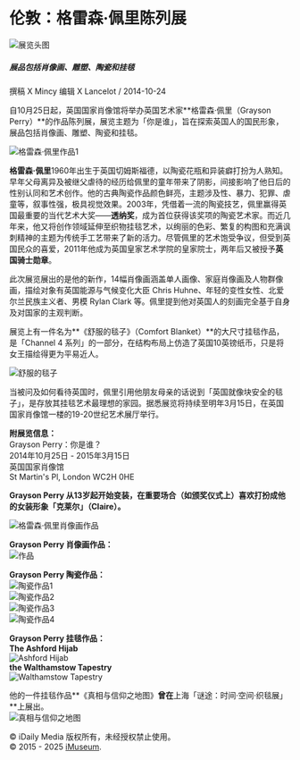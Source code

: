 # 伦敦：格雷森·佩里陈列展

![展览头图](https://icity-static.icitycdn.com/images/uploads/ap/entry/pic_head/e5z5fcn/feaec2f57a731036e5z5fcn.jpg)

##### 展品包括肖像画、雕塑、陶瓷和挂毯

撰稿 X Mincy 编辑 X Lancelot / 2014-10-24

自10月25日起，英国国家肖像馆将举办英国艺术家**格雷森·佩里（Grayson Perry）**的作品陈列展，展览主题为「你是谁」，旨在探索英国人的国民形象，展品包括肖像画、雕塑、陶瓷和挂毯。

![格雷森·佩里作品1](https://pic.yupoo.com/fotomag/E9GbPhcM/Rbq9B.jpg)

**格雷森·佩里**1960年出生于英国切姆斯福德，以陶瓷花瓶和异装癖打扮为人熟知。早年父母离异及被继父虐待的经历给佩里的童年带来了阴影，间接影响了他日后的性别认同和艺术创作。他的古典陶瓷作品颜色鲜亮，主题涉及性、暴力、犯罪、虐童等，叙事性强，极具视觉效果。2003年，凭借着一流的陶瓷技艺，佩里赢得英国最重要的当代艺术大奖——**透纳奖**，成为首位获得该奖项的陶瓷艺术家。而近几年来，他又将创作领域延伸至织物挂毯艺术，以绚丽的色彩、繁复的构图和充满讽刺精神的主题为传统手工艺带来了新的活力。尽管佩里的艺术饱受争议，但受到英国民众的喜爱，2011年他成为英国皇家艺术学院的皇家院士，两年后又被授予**英国骑士勋章**。

此次展览展出的是他的新作，14幅肖像画涵盖单人画像、家庭肖像画及人物群像画，描绘对象有英国能源与气候变化大臣 Chris Huhne、年轻的变性女性、北爱尔兰民族主义者、男模 Rylan Clark 等。佩里提到他对英国人的刻画完全基于自身及对国家的主观判断。

展览上有一件名为**《舒服的毯子》（Comfort Blanket）**的大尺寸挂毯作品，是「Channel 4 系列」的一部分，在结构布局上仿造了英国10英镑纸币，只是将女王描绘得更为平易近人。

![舒服的毯子](https://pic.yupoo.com/fotomag/E9GcSgcR/hCuge.jpg)

当被问及如何看待英国时，佩里引用他朋友母亲的话说到「英国就像块安全的毯子」，是存放其挂毯艺术最理想的家园。据悉展览将持续至明年3月15日，在英国国家肖像馆一楼的19-20世纪艺术展厅举行。

**附展览信息：**  
Grayson Perry：你是谁？  
2014年10月25日 - 2015年3月15日  
英国国家肖像馆  
St Martin's Pl, London WC2H 0HE

**Grayson Perry 从13岁起开始变装，在重要场合（如颁奖仪式上）喜欢打扮成他的女装形象「克莱尔」（Claire）。**

![格雷森·佩里肖像画作品](https://pic.yupoo.com/fotomag/E9GcP8EY/la4zC.jpg)

**Grayson Perry 肖像画作品：**  
![作品](https://pic.yupoo.com/fotomag/E9GskD23/Ev0u7.jpg)

**Grayson Perry 陶瓷作品：**  
![陶瓷作品1](https://pic.yupoo.com/fotomag/E9GcGTzn/10Pso4.jpg)  
![陶瓷作品2](https://pic.yupoo.com/fotomag/E9GcJtRB/rqa9Q.jpg)  
![陶瓷作品3](https://pic.yupoo.com/fotomag/E9GcKwQI/q4W7w.jpg)  
![陶瓷作品4](https://pic.yupoo.com/fotomag/E9GsjmzS/tYIvZ.jpg)

**Grayson Perry 挂毯作品：**  
**The Ashford Hijab**  
![Ashford Hijab](https://pic.yupoo.com/fotomag/E9GtLnL3/afXb4.jpg)  
**the Walthamstow Tapestry**  
![Walthamstow Tapestry](https://pic.yupoo.com/fotomag/E9GcNMGY/u7MHv.jpg)

他的一件挂毯作品**《真相与信仰之地图》**曾在**上海「谜途：时间·空间·织毯展」**上展出。  
![真相与信仰之地图](https://pic.yupoo.com/fotomag/E9GfgWPr/113uB8.jpg)

© iDaily Media 版权所有，未经授权禁止使用。  
© 2015 - 2025 [iMuseum](http://icity.ly/museum).